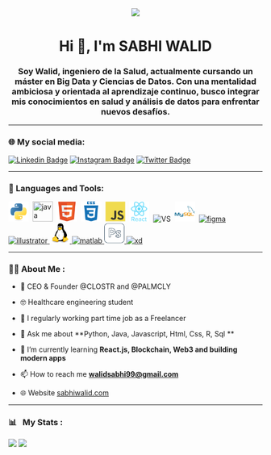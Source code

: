 <div id="header" align="center">
    <img src= "https://user-images.githubusercontent.com/101206416/222605349-723f297a-475e-4736-8298-6bbd00015870.png" />
    <h1 align="center">Hi 👋, I'm SABHI WALID</h1>
    <h3 align="center">Soy Walid, ingeniero de la Salud, actualmente cursando un máster en Big Data y Ciencias de Datos. Con una mentalidad ambiciosa y orientada al aprendizaje continuo, busco integrar mis conocimientos en salud y análisis de datos para enfrentar nuevos desafíos. </h3>
</div>

---
### 🌐 **My social media:**

[![Linkedin Badge](https://img.shields.io/badge/LinkedIn-0077B5?style=for-the-badge&logo=linkedin&logoColor=white)](https://www.linkedin.com/in/sabhi-walid-062215205/)
[![Instagram Badge](https://img.shields.io/badge/Instagram-E4405F?style=for-the-badge&logo=instagram&logoColor=white)](https://www.instagram.com/walid_sby/?next=%2F)
[![Twitter Badge](https://img.shields.io/badge/Twitter-1DA1F2?style=for-the-badge&logo=twitter&logoColor=white)](https://twitter.com/WalidSabhi2)

---
<div align="left">
    <h3>🔨 Languages and Tools:</h3>
    <div>
        <img src="https://github.com/devicons/devicon/blob/master/icons/python/python-original.svg" title="python" **alt="python" width="40" height="40"/>&nbsp;
        <img src="https://cdn.jsdelivr.net/gh/devicons/devicon/icons/java/java-original-wordmark.svg" title="java" **alt="java" width="40" height="40"/>&nbsp;
        <img src="https://github.com/devicons/devicon/blob/master/icons/html5/html5-original.svg" title="HTML5" alt="HTML" width="40" height="40"/>&nbsp;
        <img src="https://github.com/devicons/devicon/blob/master/icons/css3/css3-plain-wordmark.svg"  title="CSS3" alt="CSS" width="40" height="40"/>&nbsp;
        <img src="https://github.com/devicons/devicon/blob/master/icons/javascript/javascript-original.svg" title="JavaScript" alt="JavaScript" width="40" height="40"/>&nbsp;
        <img src="https://github.com/devicons/devicon/blob/master/icons/react/react-original-wordmark.svg" title="React" alt="React" width="40" height="40"/>&nbsp;
        <img src="https://cdn.jsdelivr.net/gh/devicons/devicon/icons/visualstudio/visualstudio-plain.svg" title="VS" alt="VS" width="40" height="40"/>&nbsp;
        <img src="https://github.com/devicons/devicon/blob/master/icons/mysql/mysql-original-wordmark.svg" title="MySQL"  alt="MySQL" width="40" height="40"/>&nbsp;
        <a href="https://www.figma.com/" target="_blank" rel="noreferrer"> <img src="https://www.vectorlogo.zone/logos/figma/figma-icon.svg" alt="figma" width="40" height="40"/> </a> <a href="https://www.adobe.com/in/products/illustrator.html" target="_blank" rel="noreferrer"> <img src="https://www.vectorlogo.zone/logos/adobe_illustrator/adobe_illustrator-icon.svg" alt="illustrator" width="40" height="40"/> </a> <a href="https://www.linux.org/" target="_blank" rel="noreferrer"> <img src="https://raw.githubusercontent.com/devicons/devicon/master/icons/linux/linux-original.svg" alt="linux" width="40" height="40"/> </a> <a href="https://www.mathworks.com/" target="_blank" rel="noreferrer"> <img src="https://upload.wikimedia.org/wikipedia/commons/2/21/Matlab_Logo.png" alt="matlab" width="40" height="40"/> </a> <a href="https://www.photoshop.com/en" target="_blank" rel="noreferrer"> <img src="https://raw.githubusercontent.com/devicons/devicon/master/icons/photoshop/photoshop-line.svg" alt="photoshop" width="40" height="40"/> </a> <a href="https://www.adobe.com/products/xd.html" target="_blank" rel="noreferrer"> <img src="https://cdn.worldvectorlogo.com/logos/adobe-xd.svg" alt="xd" width="40" height="40"/> </a> 
      </div>
    
    
---

### 👨‍💻 About Me :

- 🤝 CEO & Founder @CLOSTR and @PALMCLY

- 🤓 Healthcare engineering student

- 📝 I regularly working part time job as a Freelancer

- 💬 Ask me about **Python, Java, Javascript, Html, Css, R, Sql **

- 🌱 I’m currently learning **React.js, Blockchain, Web3 and building modern apps**

- 📫 How to reach me **walidsabhi99@gmail.com**

- 🌐 Website [sabhiwalid.com](https://sabhiwalid.com/)


      
</div>

---

### 📊 &nbsp; My Stats :

<p>
  <img height="180em" src="https://github-readme-stats.vercel.app/api?username=flooki10&&theme=vision-friendly-dark&show_icons=true&hide_border=false&&count_private=true&include_all_commits=true" />
  <img height="180em" src="https://github-readme-stats.vercel.app/api/top-langs/?username=flooki10&layout=compact&theme=vision-friendly-dark"/>
</p>
